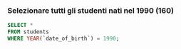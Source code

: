 ### Selezionare tutti gli studenti nati nel 1990 (160)

```SQL
SELECT *
FROM students
WHERE YEAR(`date_of_birth`) = 1990;
```

